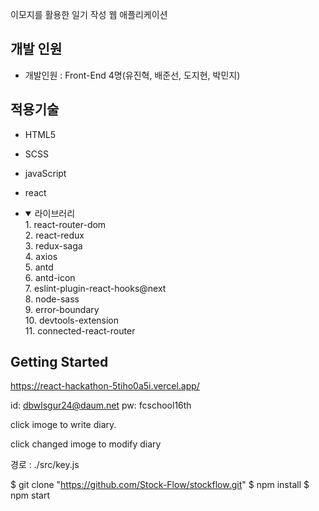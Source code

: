 이모지를 활용한 일기 작성 웹 애플리케이션

## **개발 인원**
- 개발인원 : Front-End 4명(유진혁, 배준선, 도지현, 박민지)

## 적용기술
- HTML5
- SCSS
- javaScript
- react

- <details open>
  <summary>라이브러리</summary>
  1. react-router-dom<br>
  2. react-redux<br>
  3. redux-saga<br>
  4. axios<br>
  5. antd<br>
  6. antd-icon<br>
  7. eslint-plugin-react-hooks@next<br>
  8. node-sass<br>
  9. error-boundary<br>
  10. devtools-extension<br>
  11. connected-react-router<br>
  </details>

## **Getting Started**
https://react-hackathon-5tiho0a5i.vercel.app/ 

id: dbwlsgur24@daum.net pw: fcschool16th

click imoge to write diary.

click changed imoge to  modify diary

경로 : ./src/key.js

$ git clone "https://github.com/Stock-Flow/stockflow.git"
$ npm install
\$ npm start

